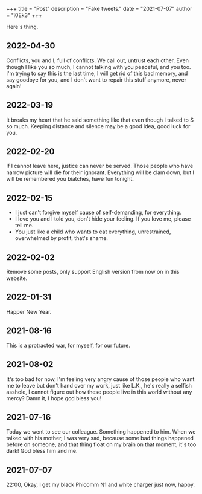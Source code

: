 +++
title = "Post"
description = "Fake tweets."
date = "2021-07-07"
author = "i0Ek3"
+++

Here's thing.

## 2022-04-30

Conflicts, you and I, full of conflicts. We call out, untrust each other. Even though I like you so much, I cannot talking with you peaceful, and you too. I'm trying to say this is the last time, I will get rid of this bad memory, and say goodbye for you, and I don't want to repair this stuff anymore, never again!


## 2022-03-19

It breaks my heart that he said something like that even though I talked to S so much. Keeping distance and silence may be a good idea, good luck for you.

## 2022-02-20

If I cannot leave here, justice can never be served. Those people who have narrow picture will die for their ignorant. Everything will be clam down, but I will be remembered you biatches, have fun tonight.

## 2022-02-15

- I just can't forgive myself cause of self-demanding, for everything.
- I love you and I told you, don't hide your feeling. If you love me, please tell me.
- You just like a child who wants to eat everything, unrestrained, overwhelmed by profit, that's shame.

## 2022-02-02

Remove some posts, only support English version from now on in this website.

## 2022-01-31

Happer New Year.

## 2021-08-16

This is a protracted war, for myself, for our future.

## 2021-08-02

It's too bad for now, I'm feeling very angry cause of those people who want me to leave but don't hand over my work, just like L.K., he's really a selfish asshole, I cannot figure out how these people live in this world without any mercy? Damn it, I hope god bless you!

## 2021-07-16

Today we went to see our colleague. Something happened to him. When we talked with his mother, I was very sad, because some bad things happened before on someone, and that thing float on my brain on that moment, it's too dark! God bless him and me.

## 2021-07-07

22:00, Okay, I get my black Phicomm N1 and white charger just now, happy.
